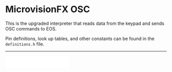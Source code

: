 # MicrovisionFX OSC

This is the upgraded interpreter that reads data from the keypad and 
sends OSC commands to EOS.

Pin definitions, look up tables, and other constants can be found in the 
`definitions.h` file.

___
<img align="middle" width="200px" src="/img/microEOS-white.png">
